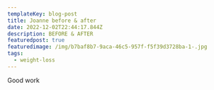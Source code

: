 ```yaml
---
templateKey: blog-post
title: Joanne before & after
date: 2022-12-02T22:44:17.844Z
description: BEFORE & AFTER
featuredpost: true
featuredimage: /img/b7baf8b7-9aca-46c5-957f-f5f39d3728ba-1-.jpg
tags:
  - weight-loss
---
```

G﻿ood work